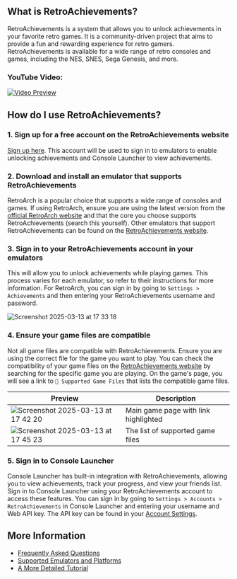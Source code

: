 ## What is RetroAchievements?

RetroAchievements is a system that allows you to unlock achievements in your favorite retro games. It is a community-driven project that aims to provide a fun and rewarding experience for retro gamers. RetroAchievements is available for a wide range of retro consoles and games, including the NES, SNES, Sega Genesis, and more.

### YouTube Video:

[![Video Preview](https://img.youtube.com/vi/g0hmYv6czs8/0.jpg)](https://www.youtube.com/watch?v=g0hmYv6czs8)

## How do I use RetroAchievements?

### 1. Sign up for a free account on the RetroAchievements website
[Sign up here](https://retroachievements.org/createaccount.php). This account will be used to sign in to emulators to enable unlocking achievements and Console Launcher to view achievements.

### 2. Download and install an emulator that supports RetroAchievements
RetroArch is a popular choice that supports a wide range of consoles and games. If using RetroArch, ensure you are using the latest version from the [official RetroArch website](https://retroarch.com/?page=platforms) and that the core you choose supports RetroAchievements (search this yourself). Other emulators that support RetroAchievements can be found on the [RetroAchievements website](https://retroachievements.org/download.php).

### 3. Sign in to your RetroAchievements account in your emulators
This will allow you to unlock achievements while playing games. This process varies for each emulator, so refer to their instructions for more information. For RetroArch, you can sign in by going to `Settings > Achievements` and then entering your RetroAchievements username and password.

![Screenshot 2025-03-13 at 17 33 18](https://github.com/user-attachments/assets/6eba7a57-fb14-4c76-ab66-2e4d908b5d78)

### 4. Ensure your game files are compatible
Not all game files are compatible with RetroAchievements. Ensure you are using the correct file for the game you want to play. You can check the compatibility of your game files on the [RetroAchievements website](https://retroachievements.org/gameList.php) by searching for the specific game you are playing. On the game's page, you will see a link to `💾 Supported Game Files` that lists the compatible game files.

| Preview | Description |
|---------|------------|
| ![Screenshot 2025-03-13 at 17 42 20](https://github.com/user-attachments/assets/6239a42f-fea1-4fb1-883d-f3bff5057ade) | Main game page with link highlighted |
| ![Screenshot 2025-03-13 at 17 45 23](https://github.com/user-attachments/assets/f82f2522-9a57-4c64-864b-9ec04c5cba15) | The list of supported game files |

### 5. Sign in to Console Launcher
Console Launcher has built-in integration with RetroAchievements, allowing you to view achievements, track your progress, and view your friends list. Sign in to Console Launcher using your RetroAchievements account to access these features. You can sign in by going to `Settings > Accounts > RetroAchievements` in Console Launcher and entering your username and Web API key. The API key can be found in your [Account Settings](https://retroachievements.org/settings).

## More Information

- [Frequently Asked Questions](https://docs.retroachievements.org/general/faq.html)
- [Supported Emulators and Platforms](https://retroachievements.org/download.php)
- [A More Detailed Tutorial](https://www.reddit.com/r/RetroAchievements/comments/1hwj9dq/so_you_want_to_earn_achievements_eh/?utm_source=share&utm_medium=web3x&utm_name=web3xcss&utm_term=1&utm_content=share_button)
